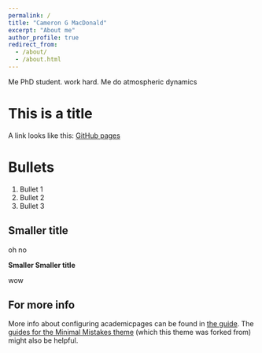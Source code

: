 ```yaml
---
permalink: /
title: "Cameron G MacDonald"
excerpt: "About me"
author_profile: true
redirect_from: 
  - /about/
  - /about.html
---
```

Me PhD student. work hard. Me do atmospheric dynamics

This is a title
======
A link looks like this: [GitHub pages](https://pages.github.com/) 

Bullets
======
1. Bullet 1
1. Bullet 2 
1. Bullet 3

Smaller title
------

oh no

**Smaller Smaller title**

wow

For more info
------
More info about configuring academicpages can be found in [the guide](https://academicpages.github.io/markdown/). The [guides for the Minimal Mistakes theme](https://mmistakes.github.io/minimal-mistakes/docs/configuration/) (which this theme was forked from) might also be helpful.
